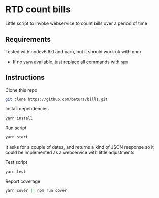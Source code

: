 # RTD count bills

Little script to invoke webservice to count bills over a period of time

## Requirements

Tested with nodev6.6.0 and yarn, but it should work ok with npm
* If no `yarn` available, just replace all commands with `npm`

## Instructions

Clone this repo
```sh
git clone https://github.com/beturs/bills.git
```

Install dependencies
```sh
yarn install
```

Run script
```sh
yarn start
```
It asks for a couple of dates, and returns a kind of JSON response so it could be implemented as a webservice with little adjustments

Test script
```sh
yarn test
```

Report coverage
```sh
yarn cover || npm run cover
```
